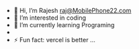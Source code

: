 - 👋 Hi, I’m Rajesh raj@MobilePhone22.com
- 👀 I’m interested in coding
- 🌱 I’m currently learning Programing
-
- ⚡ Fun fact: vercel is better
...
<!---
MobilePhone22/MobilePhone22 is a ✨ special ✨ repository because its `README.md` (this file) appears on your GitHub profile.
You can click the Preview link to take a look at your changes.
--->
